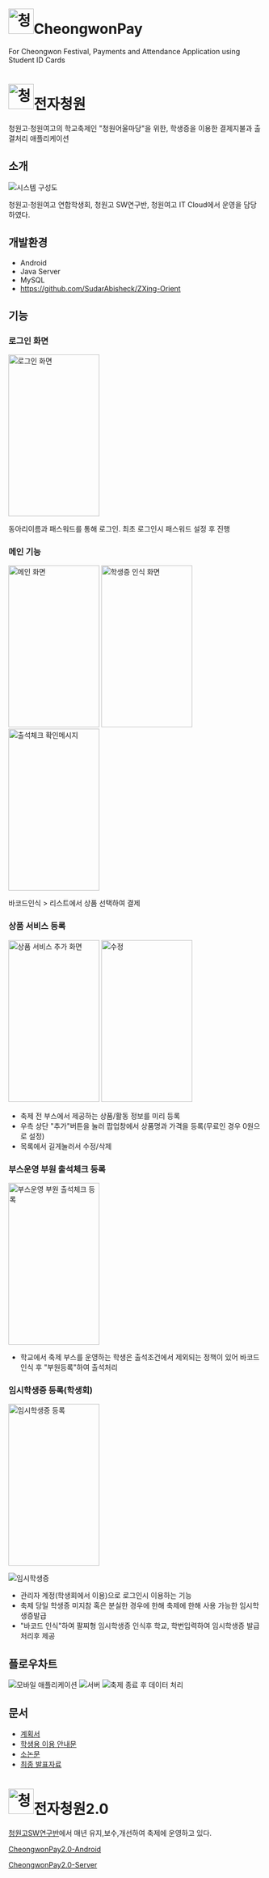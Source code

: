# <img src="docs/img/cheongwon.png" width="50px" height="50px" title="청원학원 로고" alt="청원학원 로고"/>CheongwonPay
For Cheongwon Festival, Payments and Attendance Application using Student ID Cards

# <img src="docs/img/cheongwon.png" width="50px" height="50px" title="청원학원 로고" alt="청원학원 로고"/>전자청원
청원고·청원여고의 학교축제인 "청원어울마당"을 위한, 학생증을 이용한 결제지불과 출결처리 애플리케이션

## 소개
![시스템 구성도](docs/img/시스템_구성도.png)

청원고·청원여고 연합학생회, 청원고 SW연구반, 청원여고 IT Cloud에서 운영을 담당하였다.

## 개발환경
- Android
- Java Server
- MySQL
- https://github.com/SudarAbisheck/ZXing-Orient

## 기능

### 로그인 화면
<img src="docs/img/Screenshot_20161113-171743.png" width="180px" height="320px" title="로그인 화면" alt="로그인 화면"/>

동아리이름과 패스워드를 통해 로그인. 최초 로그인시 패스워드 설정 후 진행

### 메인 기능
<img src="docs/img/Screenshot_20161113-171527.png" width="180px" height="320px" title="메인 화면" alt="메인 화면"/>
<img src="docs/img/Screenshot_20161113-171316.png" width="180px" height="320px" title="학생증 인식 화면" alt="학생증 인식 화면"/>
<img src="docs/img/Screenshot_20161113-173700.png" width="180px" height="320px" title="출석체크 확인메시지" alt="출석체크 확인메시지"/>

바코드인식 > 리스트에서 상품 선택하여 결제

### 상품 서비스 등록
<img src="docs/img/Screenshot_20161113-171540.png" width="180px" height="320px" title="상품 서비스 추가 화면" alt="상품 서비스 추가 화면"/>
<img src="docs/img/KakaoTalk_20161123_012805347.png" width="180px" height="320px" title="수정" alt="수정"/>

- 축제 전 부스에서 제공하는 상품/활동 정보를 미리 등록
- 우측 상단 "추가"버튼을 눌러 팝업창에서 상품명과 가격을 등록(무료인 경우 0원으로 설정)
- 목록에서 길게눌러서 수정/삭제

### 부스운영 부원 출석체크 등록
<img src="docs/img/Screenshot_20161113-173653.png" width="180px" height="320px" title="부스운영 부원 출석체크 등록" alt="부스운영 부원 출석체크 등록"/>

- 학교에서 축제 부스를 운영하는 학생은 출석조건에서 제외되는 정책이 있어 바코드 인식 후 "부원등록"하여 출석처리

### 임시학생증 등록(학생회)
<img src="docs/img/Screenshot_20161113-174700.png" width="180px" height="320px" title="임시학생증 등록" alt="임시학생증 등록"/>

![임시학생증](docs/img/팔찌타입.png)

- 관리자 계정(학생회에서 이용)으로 로그인시 이용하는 기능
- 축제 당일 학생증 미지참 혹은 분실한 경우에 한해 축제에 한해 사용 가능한 임시학생증발급
- "바코드 인식"하여 팔찌형 임시학생증 인식후 학교, 학번입력하여 임시학생증 발급 처리후 제공


## 플로우차트
![모바일 애플리케이션](docs/img/flowchart1.png)
![서버](docs/img/flowchart2.png)
![축제 종료 후 데이터 처리](docs/img/flowchart3.png)

## 문서

- [계획서](docs/축제%20내%20전자화폐화%20계획서.pdf)
- [학생용 이용 안내문](docs/전자청원%20관련%20안내문.pdf)
- [소논문](docs/축제%20내%20전자시스템화와%20분석.pdf)
- [최종 발표자료](http://prezi.com/abeyq0abvuql/)

# <img src="docs/img/cheongwon.png" width="50px" height="50px" title="청원학원 로고" alt="청원학원 로고"/>전자청원2.0
[청원고SW연구반](https://github.com/Cheongwon-SW-Club)에서 매년 유지,보수,개선하여 축제에 운영하고 있다.

[CheongwonPay2.0-Android](https://github.com/ms214/CheongwonPay2.0-Android)

[CheongwonPay2.0-Server](https://github.com/ms214/CheongwonPay2.0-Server)
